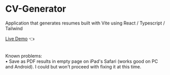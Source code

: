 # CV-Generator

Application that generates resumes built with Vite using React / Typescript / Tailwind

[Live Demo](https://cv-generator-mariuszciaston.netlify.app/) :point_left: <br><br>

Known problems:<br>
• Save as PDF results in empty page on iPad's Safari (works good on PC and Android). I could but won't proceed with fixing it at this time.

